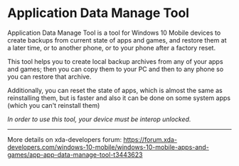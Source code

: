 # Application Data Manage Tool
Application Data Manage Tool is a tool for Windows 10 Mobile devices to create backups from current state of apps and games, and restore them at a later time, or to another phone, or to your phone after a factory reset.

This tool helps you to create local backup archives from any of your apps and games; then you can copy them to your PC and then to any phone so you can restore that archive.

Additionally, you can reset the state of apps, which is almost the same as reinstalling them, but is faster  and also it can be done on some system apps (which you can't reinstall them)

*In order to use this tool, your device must be interop unlocked.*

---

More details on xda-developers forum: https://forum.xda-developers.com/windows-10-mobile/windows-10-mobile-apps-and-games/app-app-data-manage-tool-t3443623
